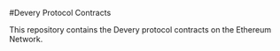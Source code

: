 #Devery Protocol Contracts

This repository contains the Devery protocol contracts on the Ethereum Network.